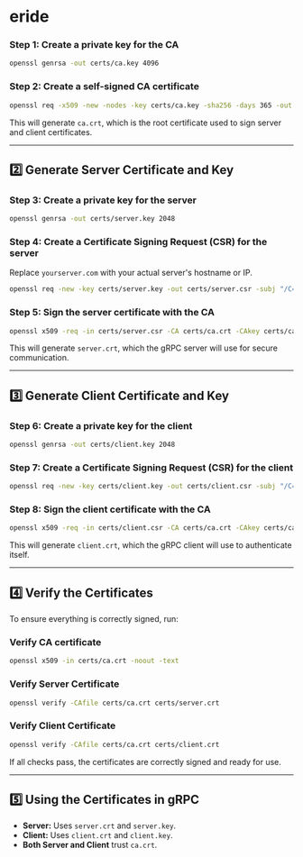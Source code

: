 # eride








### **Step 1: Create a private key for the CA**
```sh
openssl genrsa -out certs/ca.key 4096
```

### **Step 2: Create a self-signed CA certificate**
```sh
openssl req -x509 -new -nodes -key certs/ca.key -sha256 -days 365 -out certs/ca.crt -subj "/C=US/ST=California/L=San Francisco/O=MyCA/OU=IT/CN=MyCA"
```

This will generate `ca.crt`, which is the root certificate used to sign server and client certificates.

---

## 2️⃣ Generate Server Certificate and Key
### **Step 3: Create a private key for the server**
```sh
openssl genrsa -out certs/server.key 2048
```

### **Step 4: Create a Certificate Signing Request (CSR) for the server**
Replace `yourserver.com` with your actual server's hostname or IP.
```sh
openssl req -new -key certs/server.key -out certs/server.csr -subj "/C=US/ST=California/L=San Francisco/O=MyCompany/OU=IT/CN=localhost"
```

### **Step 5: Sign the server certificate with the CA**
```sh
openssl x509 -req -in certs/server.csr -CA certs/ca.crt -CAkey certs/ca.key -CAcreateserial -out certs/server.crt -days 365 -sha256
```

This will generate `server.crt`, which the gRPC server will use for secure communication.

---

## 3️⃣ Generate Client Certificate and Key
### **Step 6: Create a private key for the client**
```sh
openssl genrsa -out certs/client.key 2048
```

### **Step 7: Create a Certificate Signing Request (CSR) for the client**
```sh
openssl req -new -key certs/client.key -out certs/client.csr -subj "/C=US/ST=California/L=San Francisco/O=MyCompany/OU=IT/CN=client"
```

### **Step 8: Sign the client certificate with the CA**
```sh
openssl x509 -req -in certs/client.csr -CA certs/ca.crt -CAkey certs/ca.key -CAcreateserial -out certs/client.crt -days 365 -sha256
```

This will generate `client.crt`, which the gRPC client will use to authenticate itself.

---

## 4️⃣ Verify the Certificates
To ensure everything is correctly signed, run:

### **Verify CA certificate**
```sh
openssl x509 -in certs/ca.crt -noout -text
```

### **Verify Server Certificate**
```sh
openssl verify -CAfile certs/ca.crt certs/server.crt
```

### **Verify Client Certificate**
```sh
openssl verify -CAfile certs/ca.crt certs/client.crt
```

If all checks pass, the certificates are correctly signed and ready for use.

---

## 5️⃣ Using the Certificates in gRPC
- **Server:** Uses `server.crt` and `server.key`.
- **Client:** Uses `client.crt` and `client.key`.
- **Both Server and Client** trust `ca.crt`.